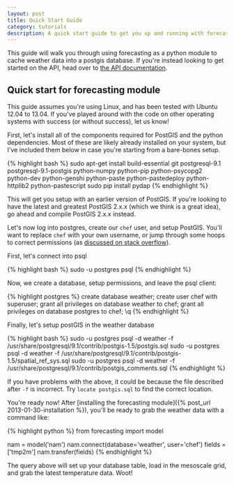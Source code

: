 ```yaml
---
layout: post
title: Quick Start Guide
category: tutorials
description: A quick start guide to get you up and running with forecasting and Ubuntu.
---
```


This guide will walk you through using forecasting as a python module to cache weather data into a postgis database. If you're instead looking to get started on the API, head over to [the API documentation](http://api.getforecasting.com).

<h2 id="forecasting">Quick start for forecasting module</h2>

This guide assumes you're using Linux, and has been tested with Ubuntu 12.04 to 13.04. If you've played around with the code on other operating systems with success (or without success), let us know!

First, let's install all of the components required for PostGIS and the python dependencies. Most of these are likely already installed on your system, but I've included them below in case you're starting from a bare-bones setup.

{% highlight bash %}
sudo apt-get install build-essential git postgresql-9.1 postgresql-9.1-postgis python-numpy python-pip python-psycopg2 python-dev python-genshi python-paste python-pastedeploy python-httplib2 python-pastescript
sudo pip install pydap
{% endhighlight %}

This will get you setup with an earlier version of PostGIS. If you're looking to have the latest and greatest PostGIS 2.x.x (which we think is a great idea), go ahead and compile PostGIS 2.x.x instead.

Let's now log into postgres, create our `chef` user, and setup PostGIS. You'll want to replace `chef` with your own username, or jump through some hoops to correct permissions (as [discussed on stack overflow](http://stackoverflow.com/questions/18664074/getting-error-peer-authentication-failed-for-user-postgres-when-trying-to-ge)).

First, let's connect into psql

{% highlight bash %}
sudo -u postgres psql
{% endhighlight %}

Now, we create a database, setup permissions, and leave the psql client:

{% highlight postgres %}
create database weather;
create user chef with superuser;
grant all privileges on database weather to chef;
grant all privileges on database postgres to chef;
\q
{% endhighlight %}

Finally, let's setup postGIS in the weather database

{% highlight bash %}
sudo -u postgres psql -d weather -f /usr/share/postgresql/9.1/contrib/postgis-1.5/postgis.sql
sudo -u postgres psql -d weather -f /usr/share/postgresql/9.1/contrib/postgis-1.5/spatial_ref_sys.sql 
sudo -u postgres psql -d weather -f /usr/share/postgresql/9.1/contrib/postgis_comments.sql
{% endhighlight %}

If you have problems with the above, it could be because the file described after `-f` is incorrect. Try `locate postgis.sql` to find the correct location.

You're ready now! After [installing the forecasting module]({% post_url 2013-01-30-installation %}), you'll be ready to grab the weather data with a command like:

{% highlight python %}
from forecasting import model

nam = model('nam')
nam.connect(database='weather', user='chef')
fields = ['tmp2m']
nam.transfer(fields)
{% endhighlight %}

The query above will set up your database table, load in the mesoscale grid, and grab the latest temperature data. Woot!


